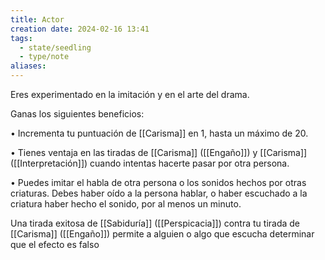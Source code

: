 ```yaml
---
title: Actor
creation date: 2024-02-16 13:41
tags:
  - state/seedling
  - type/note
aliases:
---
```


Eres experimentado en la imitación y en el arte del drama.

Ganas los siguientes beneficios:

• Incrementa tu puntuación de [[Carisma]] en 1, hasta un máximo de 20.

• Tienes ventaja en las tiradas de [[Carisma]] ([[Engaño]]) y [[Carisma]] ([[Interpretación]]) cuando intentas hacerte pasar por otra persona.

• Puedes imitar el habla de otra persona o los sonidos hechos por otras criaturas. Debes haber oído a la persona hablar, o haber escuchado a la criatura haber hecho el sonido, por al menos un minuto.

Una tirada exitosa de [[Sabiduría]] ([[Perspicacia]]) contra tu tirada de [[Carisma]] ([[Engaño]])
permite a alguien o algo que escucha determinar que el efecto es falso
